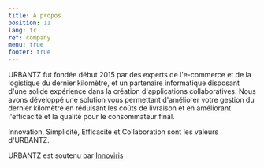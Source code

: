 ```yaml
---
title: A propos
position: 11
lang: fr
ref: company
menu: true
footer: true
---
```


URBANTZ fut fondée début 2015 par des experts de l'e-commerce et de la logistique du dernier kilomètre, et un partenaire informatique disposant d'une solide expérience dans la création d'applications collaboratives. Nous avons développé une solution vous permettant d'améliorer votre gestion du dernier kilomètre en réduisant les coûts de livraison et en améliorant l'efficacité et la qualité pour le consommateur final.

Innovation, Simplicité, Efficacité et Collaboration sont les valeurs d'URBANTZ.

URBANTZ est soutenu par [Innoviris](http://www.innoviris.be/)